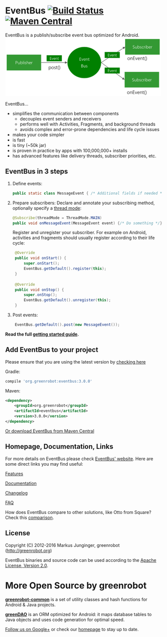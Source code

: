 EventBus  [![Build Status](https://travis-ci.org/greenrobot/EventBus.svg?branch=master)](https://travis-ci.org/greenrobot/EventBus) [![Maven Central](https://img.shields.io/maven-central/v/org.greenrobot/eventbus.svg)]()
========
EventBus is a publish/subscribe event bus optimized for Android.<br/>
<img src="EventBus-Publish-Subscribe.png" width="500" height="187"/>

EventBus...

 * simplifies the communication between components
    * decouples event senders and receivers
    * performs well with Activities, Fragments, and background threads
    * avoids complex and error-prone dependencies and life cycle issues
 * makes your code simpler
 * is fast
 * is tiny (~50k jar)
 * is proven in practice by apps with 100,000,000+ installs
 * has advanced features like delivery threads, subscriber priorities, etc.

EventBus in 3 steps
-------------------
1. Define events:

    ```java  
    public static class MessageEvent { /* Additional fields if needed */ }
    ```

2. Prepare subscribers:
    Declare and annotate your subscribing method, optionally specify a [thread mode](http://greenrobot.org/eventbus/documentation/delivery-threads-threadmode/):  

    ```java
    @Subscribe(threadMode = ThreadMode.MAIN)  
    public void onMessageEvent(MessageEvent event) {/* Do something */};
    ```
    Register and unregister your subscriber. For example on Android, activities and fragments should usually register according to their life cycle:

   ```java
    @Override
    public void onStart() {
        super.onStart();
        EventBus.getDefault().register(this);
    }
 
    @Override
    public void onStop() {
        super.onStop();
        EventBus.getDefault().unregister(this);
    }
    ```

3. Post events:

   ```java
    EventBus.getDefault().post(new MessageEvent());
    ```

**Read the full [getting started guide](http://greenrobot.org/eventbus/documentation/how-to-get-started/).**

Add EventBus to your project
----------------------------
Please ensure that you are using the latest version by [checking here](http://search.maven.org/#search%7Cga%7C1%7Cg%3A%22org.greenrobot%22%20AND%20a%3A%22eventbus%22)

Gradle:
```gradle
compile 'org.greenrobot:eventbus:3.0.0'
```

Maven:
```xml
<dependency>
    <groupId>org.greenrobot</groupId>
    <artifactId>eventbus</artifactId>
    <version>3.0.0</version>
</dependency>
```

[Or download EventBus from Maven Central](http://search.maven.org/#search%7Cga%7C1%7Cg%3A%22org.greenrobot%22%20AND%20a%3A%22eventbus%22)

Homepage, Documentation, Links
------------------------------
For more details on EventBus please check [EventBus' website](http://greenrobot.org/eventbus). Here are some direct links you may find useful:

[Features](http://greenrobot.org/eventbus/features/)

[Documentation](http://greenrobot.org/eventbus/documentation/)

[Changelog](http://greenrobot.org/eventbus/changelog/)

[FAQ](http://greenrobot.org/eventbus/documentation/faq/)

How does EventBus compare to other solutions, like Otto from Square? Check this [comparison](COMPARISON.md).

License
-------
Copyright (C) 2012-2016 Markus Junginger, greenrobot (http://greenrobot.org)

EventBus binaries and source code can be used according to the [Apache License, Version 2.0](LICENSE).

More Open Source by greenrobot
==============================
[__greenrobot-common__](https://github.com/greenrobot/greenrobot-common) is a set of utility classes and hash functions for Android & Java projects.

[__greenDAO__](https://github.com/greenrobot/greenDAO) is an ORM optimized for Android: it maps database tables to Java objects and uses code generation for optimal speed.

[Follow us on Google+](https://plus.google.com/b/114381455741141514652/+GreenrobotDe/posts) or check our [homepage](http://greenrobot.org/) to stay up to date.
